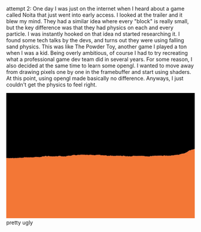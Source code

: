 attempt 2:
One day I was just on the internet when I heard about a game called Noita that just went into early access. I looked at the trailer and it blew my mind. They had a similar idea where every "block" is really small, but the key difference was that they had physics on each and every particle.
I was instantly hooked on that idea nd started researching it. I found some tech talks by the devs, and turns out they were using falling sand physics. This was like The Powder Toy, another game I played a ton when I was a kid.
Being overly ambitious, of course I had to try recreating what a professional game dev team did in several years.
For some reason, I also decided at the same time to learn some opengl. I wanted to move away from drawing pixels one by one in the framebuffer and start using shaders. At this point, using opengl made basically no difference.
Anyways, I just couldn't get the physics to feel right.

![recording](https://github.com/BradFeng02/pew-pew-game/raw/attempt-2/recordings/recording.gif)
pretty ugly
